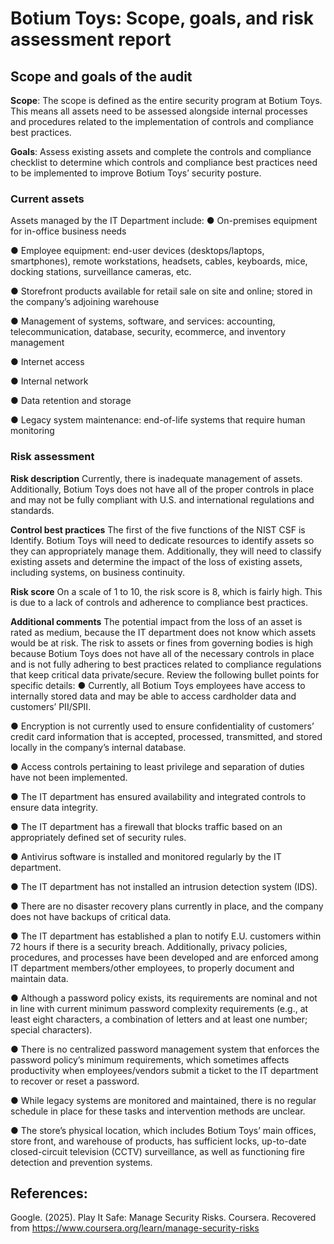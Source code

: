 # Botium Toys: Scope, goals, and risk assessment report

## Scope and goals of the audit

**Scope**: The scope is defined as the entire security program at Botium Toys. 
This means all assets need to be assessed alongside internal processes and procedures related to the implementation 
of controls and compliance best practices.

**Goals**: Assess existing assets and complete the controls and compliance checklist to determine which controls and 
compliance best practices need to be implemented to improve Botium Toys’ security posture.

### **Current assets**
Assets managed by the IT Department include:
● On-premises equipment for in-office business needs

● Employee equipment: end-user devices (desktops/laptops, smartphones), remote workstations, headsets, cables, keyboards, mice, docking stations, surveillance cameras, etc.

● Storefront products available for retail sale on site and online; stored in the company’s adjoining warehouse

● Management of systems, software, and services: accounting, telecommunication, database, security, ecommerce, and inventory management

● Internet access

● Internal network

● Data retention and storage

● Legacy system maintenance: end-of-life systems that require human monitoring

### Risk assessment
**Risk description**
Currently, there is inadequate management of assets. Additionally, Botium Toys does not have all of the proper controls in place and may not be fully compliant with U.S. 
and international regulations and standards.

**Control best practices**
The first of the five functions of the NIST CSF is Identify. Botium Toys will need to dedicate resources to identify assets so they can appropriately manage them. 
Additionally, they will need to classify existing assets and determine the impact of the loss of existing assets, including systems, on business continuity.

**Risk score**
On a scale of 1 to 10, the risk score is 8, which is fairly high. This is due to a lack of controls and adherence to compliance best practices.

**Additional comments**
The potential impact from the loss of an asset is rated as medium, because the IT department does not know which assets would be at risk. The risk to assets or fines 
from governing bodies is high because Botium Toys does not have all of the necessary controls in place and is not fully adhering to best practices related to compliance 
regulations that keep critical data private/secure. Review the following bullet points for specific details:
● Currently, all Botium Toys employees have access to internally stored data and may be able to access cardholder data and customers’ PII/SPII.

● Encryption is not currently used to ensure confidentiality of customers’ credit card information that is accepted, processed, transmitted, and stored locally in the company’s internal database.

● Access controls pertaining to least privilege and separation of duties have not been implemented.

● The IT department has ensured availability and integrated controls to ensure data integrity.

● The IT department has a firewall that blocks traffic based on an appropriately defined set of security rules.

● Antivirus software is installed and monitored regularly by the IT department.

● The IT department has not installed an intrusion detection system (IDS).

● There are no disaster recovery plans currently in place, and the company does not have backups of critical data.

● The IT department has established a plan to notify E.U. customers within 72 hours if there is a security breach. Additionally, privacy policies, procedures, and processes have been developed 
and are enforced among IT department members/other employees, to properly document and maintain data.

● Although a password policy exists, its requirements are nominal and not in line with current minimum password complexity requirements (e.g., at least eight characters, a combination of letters 
and at least one number; special characters).

● There is no centralized password management system that enforces the password policy’s minimum requirements, which sometimes affects productivity when employees/vendors submit a ticket to 
the IT department to recover or reset a password.

● While legacy systems are monitored and maintained, there is no regular schedule in place for these tasks and intervention methods are unclear.

● The store’s physical location, which includes Botium Toys’ main offices, store front, and warehouse of products, has sufficient locks, up-to-date closed-circuit television (CCTV) surveillance, 
as well as functioning fire detection and prevention systems.

## References:
Google. (2025). Play It Safe: Manage Security Risks. Coursera. Recovered from https://www.coursera.org/learn/manage-security-risks
